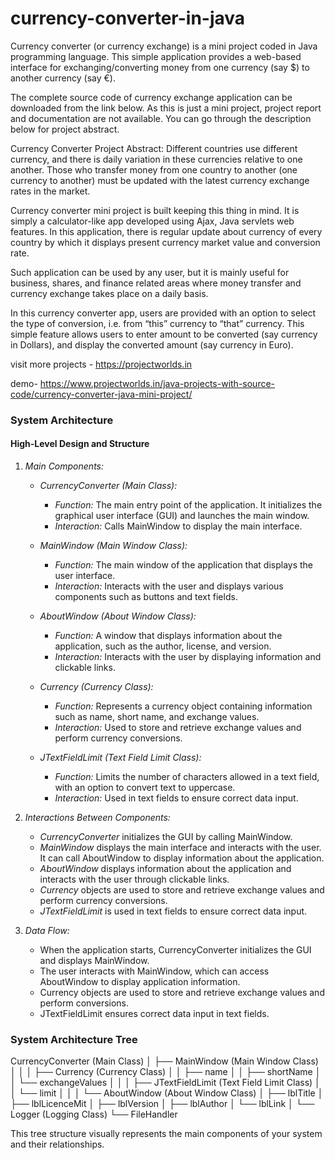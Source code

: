 # currency-converter-in-java


Currency converter (or currency exchange) is a mini project coded in Java programming language. This simple application provides a web-based interface for exchanging/converting money from one currency (say $) to another currency (say €).

The complete source code of currency exchange application can be downloaded from the link below. As this is just a mini project, project report and documentation are not available. You can go through the description below for project abstract.

Currency Converter Project Abstract:
Different countries use different currency, and there is daily variation in these currencies relative to one another. Those who transfer money from one country to another (one currency to another) must be updated with the latest currency exchange rates in the market.

Currency converter mini project is built keeping this thing in mind. It is simply a calculator-like app developed using Ajax, Java servlets web features. In this application, there is regular update about currency of every country by which it displays present currency market value and conversion rate.

Such application can be used by any user, but it is mainly useful for business, shares, and finance related areas where money transfer and currency exchange takes place on a daily basis.

In this currency converter app, users are provided with an option to select the type of conversion, i.e. from “this” currency to “that” currency. This simple feature allows users to enter amount to be converted (say currency in Dollars), and display the converted amount (say currency in Euro).



visit more projects - https://projectworlds.in

demo- https://www.projectworlds.in/java-projects-with-source-code/currency-converter-java-mini-project/


### System Architecture

#### High-Level Design and Structure

1. *Main Components:*
   - *CurrencyConverter (Main Class):*
     - *Function:* The main entry point of the application. It initializes the graphical user interface (GUI) and launches the main window.
     - *Interaction:* Calls MainWindow to display the main interface.

   - *MainWindow (Main Window Class):*
     - *Function:* The main window of the application that displays the user interface.
     - *Interaction:* Interacts with the user and displays various components such as buttons and text fields.

   - *AboutWindow (About Window Class):*
     - *Function:* A window that displays information about the application, such as the author, license, and version.
     - *Interaction:* Interacts with the user by displaying information and clickable links.

   - *Currency (Currency Class):*
     - *Function:* Represents a currency object containing information such as name, short name, and exchange values.
     - *Interaction:* Used to store and retrieve exchange values and perform currency conversions.

   - *JTextFieldLimit (Text Field Limit Class):*
     - *Function:* Limits the number of characters allowed in a text field, with an option to convert text to uppercase.
     - *Interaction:* Used in text fields to ensure correct data input.

2. *Interactions Between Components:*
   - *CurrencyConverter* initializes the GUI by calling MainWindow.
   - *MainWindow* displays the main interface and interacts with the user. It can call AboutWindow to display information about the application.
   - *AboutWindow* displays information about the application and interacts with the user through clickable links.
   - *Currency* objects are used to store and retrieve exchange values and perform currency conversions.
   - *JTextFieldLimit* is used in text fields to ensure correct data input.

3. *Data Flow:*
   - When the application starts, CurrencyConverter initializes the GUI and displays MainWindow.
   - The user interacts with MainWindow, which can access AboutWindow to display application information.
   - Currency objects are used to store and retrieve exchange values and perform conversions.
   - JTextFieldLimit ensures correct data input in text fields.

### System Architecture Tree


CurrencyConverter (Main Class)
│
├── MainWindow (Main Window Class)
│   │
│   ├── Currency (Currency Class)
│   │   ├── name
│   │   ├── shortName
│   │   └── exchangeValues
│   │
│   ├── JTextFieldLimit (Text Field Limit Class)
│   │   └── limit
│   │
│   └── AboutWindow (About Window Class)
│       ├── lblTitle
│       ├── lblLicenceMit
│       ├── lblVersion
│       ├── lblAuthor
│       └── lblLink
│
└── Logger (Logging Class)
    └── FileHandler


This tree structure visually represents the main components of your system and their relationships.
